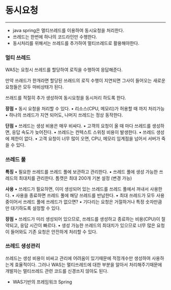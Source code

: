 # 동시요청

---

+ java spring은 멀티쓰레드를 이용하여 동시요청을 처리한다.
+ 쓰레드는 한번에 하나의 코드라인만 수행한다.
+ 동시처리를 위해서는 쓰레드를 추가하여 멀티쓰레드로 활용해야한다.



### 멀티 쓰레드 

WAS는 요청시 쓰레드를 할당하여 로직을 수행하여 응답해준다.

만약 쓰래드가 한개라면 할당된 쓰래드의 로직 수행이 지연되면 그사이 들어오는 새로운 요청들은 모두 마비상태가 된다.

쓰래드를 적절히 추가 생성하여 동시요청을 동시처리 하도록 한다.

**장점**
• 동시 요청을 처리할 수 있다.
• 리소스(CPU, 메모리)가 허용할 때 까지 처리가능
• 하나의 쓰레드가 지연 되어도, 나머지 쓰레드는 정상 동작한다.

**단점**
• 쓰레드는 생성 비용은 매우 비싸다.
• 고객의 요청이 올 때 마다 쓰레드를 생성하면, 응답 속도가 늦어진다.
• 쓰레드는 컨텍스트 스위칭 비용이 발생한다.
• 쓰레드 생성에 제한이 없다.
• 고객 요청이 너무 많이 오면, CPU, 메모리 임계점을 넘어서 서버가 죽을 수 있다.



### 쓰레드 풀

**특징**
• 필요한 쓰레드를 쓰레드 풀에 보관하고 관리한다.
• 쓰레드 풀에 생성 가능한 쓰레드의 최대치를 관리한다. 톰캣은 최대 200개 기본 설정 (변경 가능)

**사용**
• 쓰레드가 필요하면, 이미 생성되어 있는 쓰레드를 쓰레드 풀에서 꺼내서 사용한다.
• 사용을 종료하면 쓰레드 풀에 해당 쓰레드를 반납한다.
• 최대 쓰레드가 모두 사용중이어서 쓰레드 풀에 쓰레드가 없으면?
• 기다리는 요청은 거절하거나 특정 숫자만큼만 대기하도록 설정할 수 있다.

**장점**
• 쓰레드가 미리 생성되어 있으므로, 쓰레드를 생성하고 종료하는 비용(CPU)이 절약되고, 응답 시간이 빠르다.
• 생성 가능한 쓰레드의 최대치가 있으므로 너무 많은 요청이 들어와도 기존 요청은 안전하게 처리할 수 있다.



### 쓰레드 생성관리

쓰레드는 생성 비용이 비싸고 관리에 어려움이 있기때문에 적정개수만 생성하여 사용하는게 효율적이다. 그러나 WAS는 멀티쓰레드에 대한 부분을 알아서 처리해주기때문에 개발자는 멀티쓰레드 관련 코드를 신경쓰지 않아도 된다.

+ WAS기반의 프레임워크 Spring

